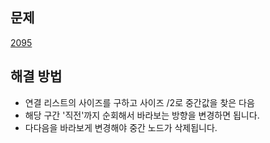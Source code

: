 ## 문제

[2095](https://leetcode.com/problems/delete-the-middle-node-of-a-linked-list/?envType=study-plan-v2&envId=leetcode-75)

## 해결 방법

- 연결 리스트의 사이즈를 구하고 사이즈 /2로 중간값을 찾은 다음
- 해당 구간 '직전'까지 순회해서 바라보는 방향을 변경하면 됩니다.
- 다다음을 바라보게 변경해야 중간 노드가 삭제됩니다.
